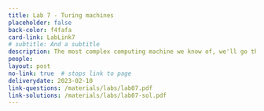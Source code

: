 ```yaml
---
title: Lab 7 - Turing machines
placeholder: false
back-color: f4fafa
card-link: LabLink7
# subtitle: And a subtitle
description: The most complex computing machine we know of, we'll go through examples of Turing machines and how they can be used to recognize languages.
people:
layout: post
no-link: true  # stops link to page 
deliverydate: 2023-02-10
link-questions: /materials/labs/lab07.pdf
link-solutions: /materials/labs/lab07-sol.pdf
---
```










